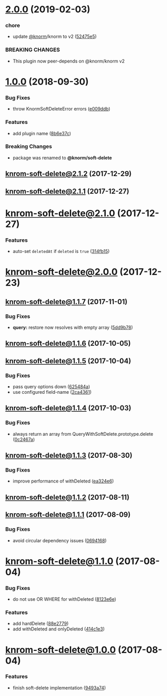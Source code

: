 # [2.0.0](https://github.com/knorm/soft-delete/compare/v1.0.0...v2.0.0) (2019-02-03)


### chore

* update [@knorm](https://github.com/knorm)/knorm to v2 ([52475e5](https://github.com/knorm/soft-delete/commit/52475e5))


### BREAKING CHANGES

* This plugin now peer-depends on @knorm/knorm v2

<a name="1.0.0"></a>
# [1.0.0](https://github.com/knorm/soft-delete/compare/v2.1.2-old...v1.0.0) (2018-09-30)


### Bug Fixes

* throw KnormSoftDeleteError errors ([e009ddb](https://github.com/knorm/soft-delete/commit/e009ddb))


### Features

* add plugin name ([8b6e37c](https://github.com/knorm/soft-delete/commit/8b6e37c))


### Breaking Changes

* package was renamed to **@knorm/soft-delete**


<a name="2.1.2-old"></a>
## [knrom-soft-delete@2.1.2](https://github.com/knorm/soft-delete/compare/v2.1.2...v2.1.2-old) (2017-12-29)



<a name="2.1.1-old"></a>
## [knrom-soft-delete@2.1.1](https://github.com/knorm/soft-delete/compare/v2.1.1...v2.1.1-old) (2017-12-27)



<a name="2.1.0-old"></a>
# [knrom-soft-delete@2.1.0](https://github.com/knorm/soft-delete/compare/v2.1.0...v2.1.0-old) (2017-12-27)


### Features

* auto-set `deletedAt` if `deleted` is `true` ([314fb15](https://github.com/knorm/soft-delete/commit/314fb15))



<a name="2.0.0-old"></a>
# [knrom-soft-delete@2.0.0](https://github.com/knorm/soft-delete/compare/v2.0.0...v2.0.0-old) (2017-12-23)



<a name="1.1.7-old"></a>
## [knrom-soft-delete@1.1.7](https://github.com/knorm/soft-delete/compare/v1.1.7...v1.1.7-old) (2017-11-01)


### Bug Fixes

* **query:** restore now resolves with empty array ([5dd9b78](https://github.com/knorm/soft-delete/commit/5dd9b78))



<a name="1.1.6-old"></a>
## [knrom-soft-delete@1.1.6](https://github.com/knorm/soft-delete/compare/v1.1.6...v1.1.6-old) (2017-10-05)



<a name="1.1.5-old"></a>
## [knrom-soft-delete@1.1.5](https://github.com/knorm/soft-delete/compare/v1.1.5...v1.1.5-old) (2017-10-04)


### Bug Fixes

* pass query options down ([625484a](https://github.com/knorm/soft-delete/commit/625484a))
* use configured field-name ([2ca4361](https://github.com/knorm/soft-delete/commit/2ca4361))



<a name="1.1.4-old"></a>
## [knrom-soft-delete@1.1.4](https://github.com/knorm/soft-delete/compare/v1.1.4...v1.1.4-old) (2017-10-03)


### Bug Fixes

* always return an array from QueryWithSoftDelete.prototype.delete ([0c2467a](https://github.com/knorm/soft-delete/commit/0c2467a))



<a name="1.1.3-old"></a>
## [knrom-soft-delete@1.1.3](https://github.com/knorm/soft-delete/compare/v1.1.3...v1.1.3-old) (2017-08-30)


### Bug Fixes

* improve performance of withDeleted ([ea324e6](https://github.com/knorm/soft-delete/commit/ea324e6))



<a name="1.1.2-old"></a>
## [knrom-soft-delete@1.1.2](https://github.com/knorm/soft-delete/compare/v1.1.2...v1.1.2-old) (2017-08-11)



<a name="1.1.1-old"></a>
## [knrom-soft-delete@1.1.1](https://github.com/knorm/soft-delete/compare/v1.1.1...v1.1.1-old) (2017-08-09)


### Bug Fixes

* avoid circular dependency issues ([0694168](https://github.com/knorm/soft-delete/commit/0694168))



<a name="1.1.0-old"></a>
# [knrom-soft-delete@1.1.0](https://github.com/knorm/soft-delete/compare/v1.1.0...v1.1.0-old) (2017-08-04)


### Bug Fixes

* do not use OR WHERE for withDeleted ([8123e6e](https://github.com/knorm/soft-delete/commit/8123e6e))


### Features

* add hardDelete ([88e2779](https://github.com/knorm/soft-delete/commit/88e2779))
* add withDeleted and onlyDeleted ([414c1e3](https://github.com/knorm/soft-delete/commit/414c1e3))



<a name="1.0.0-old"></a>
# [knrom-soft-delete@1.0.0](https://github.com/knorm/soft-delete/compare/v1.0.0...v1.0.0-old) (2017-08-04)


### Features

* finish soft-delete implementation ([9493a74](https://github.com/knorm/soft-delete/commit/9493a74))
